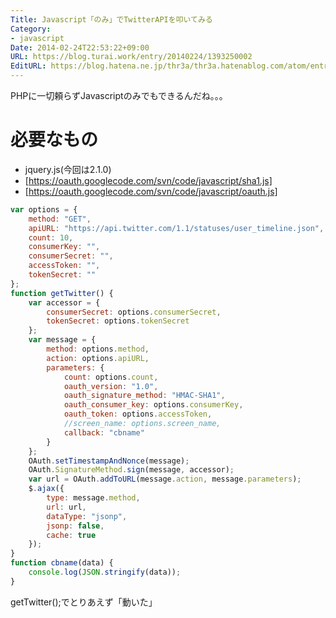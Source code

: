 ```yaml
---
Title: Javascript「のみ」でTwitterAPIを叩いてみる
Category:
- javascript
Date: 2014-02-24T22:53:22+09:00
URL: https://blog.turai.work/entry/20140224/1393250002
EditURL: https://blog.hatena.ne.jp/thr3a/thr3a.hatenablog.com/atom/entry/12921228815718968566
---
```


PHPに一切頼らずJavascriptのみでもできるんだね。。。
# 必要なもの
- jquery.js(今回は2.1.0)
- [https://oauth.googlecode.com/svn/code/javascript/sha1.js]
- [https://oauth.googlecode.com/svn/code/javascript/oauth.js]
```javascript
var options = {
    method: "GET",
    apiURL: "https://api.twitter.com/1.1/statuses/user_timeline.json",
    count: 10,
    consumerKey: "",
    consumerSecret: "",
    accessToken: "",
    tokenSecret: ""
};
function getTwitter() {
    var accessor = {
        consumerSecret: options.consumerSecret,
        tokenSecret: options.tokenSecret
    };
    var message = {
        method: options.method,
        action: options.apiURL,
        parameters: {
            count: options.count,
            oauth_version: "1.0",
            oauth_signature_method: "HMAC-SHA1",
            oauth_consumer_key: options.consumerKey,
            oauth_token: options.accessToken,
            //screen_name: options.screen_name,
            callback: "cbname"
        }
    };
    OAuth.setTimestampAndNonce(message);
    OAuth.SignatureMethod.sign(message, accessor);
    var url = OAuth.addToURL(message.action, message.parameters);
    $.ajax({
        type: message.method,
        url: url,
        dataType: "jsonp",
        jsonp: false,
        cache: true
    });
}
function cbname(data) {
    console.log(JSON.stringify(data));
}
```
getTwitter();でとりあえず「動いた」
